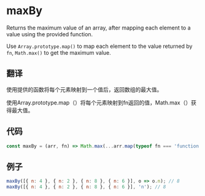 # maxBy

Returns the maximum value of an array, after mapping each element to a value using the provided function.

Use `Array.prototype.map()` to map each element to the value returned by `fn`, `Math.max()` to get the maximum value.

## 翻译

使用提供的函数将每个元素映射到一个值后，返回数组的最大值。

使用Array.prototype.map（）将每个元素映射到fn返回的值，Math.max（）获得最大值。

## 代码

```js
const maxBy = (arr, fn) => Math.max(...arr.map(typeof fn === 'function' ? fn : val => val[fn]));
```

## 例子

```js
maxBy([{ n: 4 }, { n: 2 }, { n: 8 }, { n: 6 }], o => o.n); // 8
maxBy([{ n: 4 }, { n: 2 }, { n: 8 }, { n: 6 }], 'n'); // 8
```
